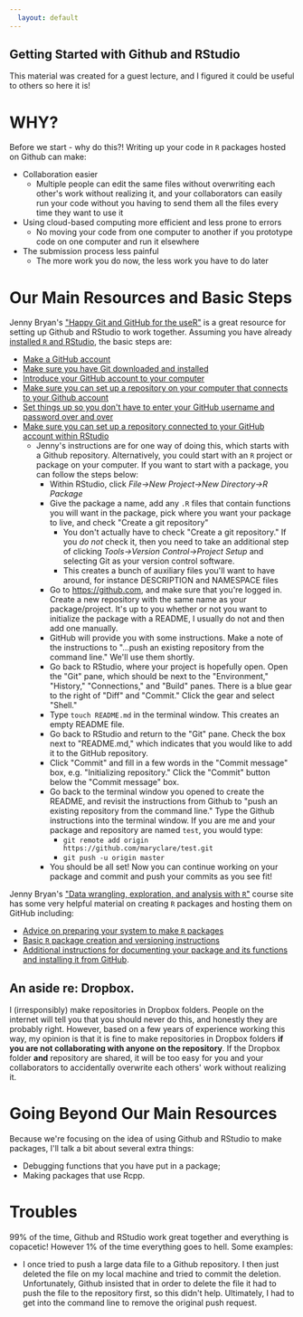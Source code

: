 ```yaml
---
  layout: default
---
```

  
Getting Started with Github and RStudio
-------
  
This material was created for a guest lecture, and I figured it could be useful to others so here it is!

# WHY?

Before we start - why do this?! Writing up your code in `R` packages hosted on Github can make:

* Collaboration easier 
    * Multiple people can edit the same files without overwriting each other's work without realizing it, and your collaborators can easily run your code without you having to send them all the files every time they want to use it
* Using cloud-based computing more efficient and less prone to errors 
    * No moving your code from one computer to another if you prototype code on one computer and run it elsewhere
* The submission process less painful 
    * The more work you do now, the less work you have to do later

# Our Main Resources and Basic Steps

Jenny Bryan's ["Happy Git and GitHub for the useR"](https://happygitwithr.com) is a great resource for setting up Github and RStudio to work together. Assuming you have already [installed `R` and RStudio](https://happygitwithr.com/install-r-rstudio.html#install-r-rstudio), the basic steps are:

- [Make a GitHub account](https://happygitwithr.com/github-acct.html#github-acct)
- [Make sure you have Git downloaded and installed](https://happygitwithr.com/install-git.html#install-git)
- [Introduce your GitHub account to your computer](https://happygitwithr.com/hello-git.html#hello-git)
- [Make sure you can set up a repository on your computer that connects to your Github account](https://happygitwithr.com/push-pull-github.html#push-pull-github)
- [Set things up so you don't have to enter your GitHub username and password over and over](https://happygitwithr.com/credential-caching.html#credential-caching)
- [Make sure you can set up a repository connected to your GitHub account within RStudio](https://happygitwithr.com/rstudio-git-github.html#rstudio-git-github)
    - Jenny's instructions are for one way of doing this, which starts with a Github repository. Alternatively, you could start with an `R` project or package on your computer. If you want to start with a package, you can follow the steps below:
        - Within RStudio, click *File->New Project->New Directory->R Package*
        - Give the package a name, add any `.R` files that contain functions you will want in the package, pick where you want your package to live, and check "Create a git repository"
            - You don't actually have to check "Create a git repository." If you *do not* check it, then you need to take an additional step of clicking *Tools->Version Control->Project Setup* and selecting Git as your version control software.
            - This creates a bunch of auxiliary files you'll want to have around, for instance DESCRIPTION and NAMESPACE files
        - Go to https://github.com, and make sure that you're logged in. Create a new repository with the same name as your package/project. It's up to you whether or not you want to initialize the package with a README, I usually do not and then add one manually.
        - GitHub will provide you with some instructions. Make a note of the instructions to "...push an existing repository from the command line." We'll use them shortly.
        - Go back to RStudio, where your project is hopefully open. Open the "Git" pane, which should be next to the "Environment," "History," "Connections," and "Build" panes. There is a blue gear to the right of "Diff" and "Commit." Click the gear and select "Shell."
        - Type `touch README.md` in the terminal window. This creates an empty README file.
        - Go back to RStudio and return to the "Git" pane. Check the box next to "README.md," which indicates that you would like to add it to the GitHub repository. 
        - Click "Commit" and fill in a few words in the "Commit message" box, e.g. "Initializing repository." Click the "Commit" button below the "Commit message" box.
        - Go back to the terminal window you opened to create the README, and revisit the instructions from Github to "push an existing repository from the command line." Type the Github instructions into the terminal window. If you are me and your package and repository are named `test`, you would type:
            - `git remote add origin https://github.com/maryclare/test.git`
            - `git push -u origin master`
        - You should be all set! Now you can continue working on your package and commit and push your commits as you see fit!
            

Jenny Bryan's ["Data wrangling, exploration, and analysis with `R`"](https://stat545.com/index.html) course site has some very helpful material on creating `R` packages and hosting them on GitHub including:

- [Advice on preparing your system to make `R` packages](https://stat545.com/packages01_system-prep.html)
- [Basic `R` package creation and versioning instructions](https://stat545.com/packages04_foofactors-package-01.html)
- [Additional instructions for documenting your package and its functions and installing it from GitHub](https://stat545.com/packages05_foofactors-package-02.html).



## An aside re: Dropbox.

I (irresponsibly) make repositories in Dropbox folders. People on the internet will tell you that you should never do this, and honestly they are probably right. However, based on a few years of experience working this way, my opinion is that it is fine to make repositories in Dropbox folders **if you are not collaborating with anyone on the repository**. If the Dropbox folder **and** repository are shared, it will be too easy for you and your collaborators to accidentally overwrite each others' work without realizing it.


# Going Beyond Our Main Resources

Because we're focusing on the idea of using Github and RStudio to make packages, I'll talk a bit about several extra things:

* Debugging functions that you have put in a package;
* Making packages that use Rcpp.


# Troubles

99% of the time, Github and RStudio work great together and everything is copacetic! However 1% of the time everything goes to hell. Some examples:

* I once tried to push a large data file to a Github repository. I then just deleted the file on my local machine and tried to commit the deletion. Unfortunately, Github insisted that in order to delete the file it had to push the file to the repository first, so this didn't help. Ultimately, I had to get into the command line to remove the original push request.
